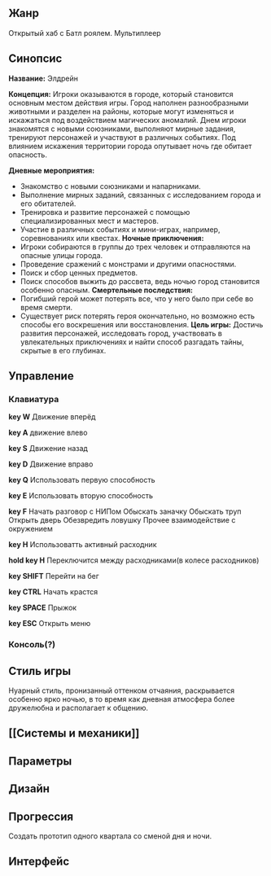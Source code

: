 ## Жанр
Открытый хаб с Батл роялем. Мультиплеер
## Синопсис
**Название:** Элдрейн

**Концепция:** Игроки оказываются в городе, который становится основным местом действия игры. Город наполнен разнообразными животными и разделен на районы, которые могут изменяться и искажаться под воздействием магических аномалий. Днем игроки знакомятся с новыми союзниками, выполняют мирные задания, тренируют персонажей и участвуют в различных событиях. Под влиянием искажения территории города опутывает ночь где обитает опасность.

**Дневные мероприятия:**
- Знакомство с новыми союзниками и напарниками.
- Выполнение мирных заданий, связанных с исследованием города и его обитателей.
- Тренировка и развитие персонажей с помощью специализированных мест и мастеров.
- Участие в различных событиях и мини-играх, например, соревнованиях или квестах.
**Ночные приключения:**
- Игроки собираются в группы до трех человек и отправляются на опасные улицы города.
- Проведение сражений с монстрами и другими опасностями.
- Поиск и сбор ценных предметов.
- Поиск способов выжить до рассвета, ведь ночью город становится особенно опасным.
**Смертельные последствия:**
- Погибший герой может потерять все, что у него было при себе во время смерти.
- Существует риск потерять героя окончательно, но возможно есть способы его воскрешения или восстановления.
**Цель игры:**
Достичь развития персонажей, исследовать город, участвовать в увлекательных приключениях и найти способ разгадать тайны, скрытые в его глубинах.
## Управление
### Клавиатура

**key W**
Движение вперёд

**key A**
движение влево

**key S**
Движение назад

**key D**
Движение вправо

**key Q**
Использовать первую способность

**key E**
Использовать вторую способность

**key F**
Начать разговор с НИПом
Обыскать заначку
Обыскать труп
Открыть дверь
Обезвредить ловушку
Прочее взаимодействие с окружением

**key H**
Использоватть активный расходник

**hold key H**
Переключится между расходниками(в колесе расходников)

**key SHIFT**
Перейти на бег

**key CTRL**
Начать крастся

**key SPACE**
Прыжок

**key ESC**
Открыть меню
### Консоль(?)

## Стиль игры
Нуарный стиль, пронизанный оттенком отчаяния, раскрывается особенно ярко ночью, в то время как дневная атмосфера более дружелюбна и располагает к общению.
## [[Системы и механики]]

## Параметры

## Дизайн

## Прогрессия
Создать прототип одного квартала со сменой дня и ночи.

## Интерфейс
